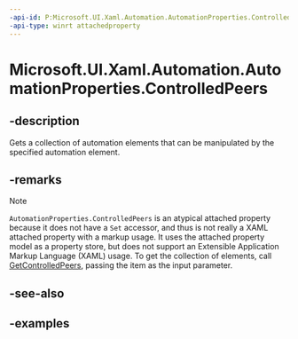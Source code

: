 ```yaml
---
-api-id: P:Microsoft.UI.Xaml.Automation.AutomationProperties.ControlledPeers
-api-type: winrt attachedproperty
---
```


# Microsoft.UI.Xaml.Automation.AutomationProperties.ControlledPeers

<!--
see GetControlledPeers
-->


## -description

Gets a collection of automation elements that can be manipulated by the specified automation element.

## -remarks

> [!NOTE]
> `AutomationProperties.ControlledPeers` is an atypical attached property because it does not have a `Set` accessor, and thus is not really a XAML attached property with a markup usage. It uses the attached property model as a property store, but does not support an Extensible Application Markup Language (XAML) usage. To get the collection of elements, call [GetControlledPeers](automationproperties_getcontrolledpeers_1516837072.md), passing the item as the input parameter.

## -see-also

## -examples


